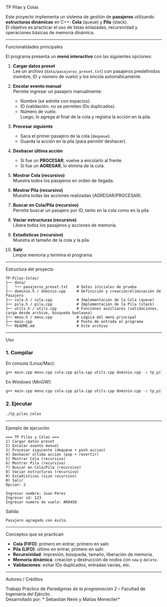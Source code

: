  TP Pilas y Colas  

Este proyecto implementa un sistema de gestión de **pasajeros** utilizando **estructuras dinámicas** en C++: **Cola** (queue) y **Pila** (stack).  
El objetivo es practicar el uso de listas enlazadas, recursividad y operaciones básicas de memoria dinámica.

---

Funcionalidades principales

El programa presenta un **menú interactivo** con las siguientes opciones:

1. **Cargar datos preset**  
   Lee un archivo (`data/pasajeros_preset.txt`) con pasajeros predefinidos (nombre, ID y número de vuelo) y los encola automáticamente.  

2. **Encolar evento manual**  
   Permite ingresar un pasajero manualmente:  
   - Nombre (se admite con espacios).  
   - ID (validación: no se permiten IDs duplicados).  
   - Número de vuelo.  
   Luego, lo agrega al final de la cola y registra la acción en la pila.  

3. **Procesar siguiente**  
   - Saca el primer pasajero de la cola (`dequeue`).  
   - Guarda la acción en la pila (para permitir deshacer).  

4. **Deshacer última acción**  
   - Si fue un **PROCESAR**, vuelve a encolarlo al frente.  
   - Si fue un **AGREGAR**, lo elimina de la cola.  

5. **Mostrar Cola (recursivo)**  
   Muestra todos los pasajeros en orden de llegada.  

6. **Mostrar Pila (recursivo)**  
   Muestra todas las acciones realizadas (AGREGAR/PROCESAR).  

7. **Buscar en Cola/Pila (recursivo)**  
   Permite buscar un pasajero por ID, tanto en la cola como en la pila.  

8. **Vaciar estructuras (recursivo)**  
   Libera todos los pasajeros y acciones de memoria.  

9. **Estadísticas (recursivo)**  
   Muestra el tamaño de la cola y la pila.  

0. **Salir**  
   Limpia memoria y termina el programa.  

---

Estructura del proyecto

```
TP-Pilas-Colas/
├── data/
│   └── pasajeros_preset.txt    # Datos iniciales de prueba
├── dominio.h / dominio.cpp     # Definición y creación/eliminación de Pasajero
├── cola.h / cola.cpp           # Implementación de la Cola (queue)
├── pila.h / pila.cpp           # Implementación de la Pila (stack)
├── utils.h / utils.cpp         # Funciones auxiliares (validaciones, carga desde archivo, búsqueda booleana)
├── menu.h / menu.cpp           # Lógica del menú principal
├── main.cpp                    # Punto de entrada al programa
└── README.md                   # Este archivo
```

---

 Uso

### 1. Compilar
En consola (Linux/Mac):
```bash
g++ main.cpp menu.cpp cola.cpp pila.cpp utils.cpp dominio.cpp -o tp_pilas_colas
```

En Windows (MinGW):
```bash
g++ main.cpp menu.cpp cola.cpp pila.cpp utils.cpp dominio.cpp -o tp_pilas_colas.exe
```

### 2. Ejecutar
```bash
./tp_pilas_colas
```

---

Ejemplo de ejecución

```
=== TP Pilas y Colas ===
1) Cargar datos preset
2) Encolar evento manual
3) Procesar siguiente (dequeue + push accion)
4) Deshacer ultima accion (pop + revertir)
5) Mostrar Cola (recursivo)
6) Mostrar Pila (recursivo)
7) Buscar en Cola/Pila (recursivo)
8) Vaciar estructuras (recursivo)
9) Estadisticas (size recursivo)
0) Salir
Opcion: 2

Ingresar nombre: Juan Perez
Ingresar id: 123
Ingresar numero de vuelo: AR0450
```

Salida:
```
Pasajero agregado con éxito.
```

---

Conceptos que se practican

- **Cola (FIFO)**: primero en entrar, primero en salir.  
- **Pila (LIFO)**: último en entrar, primero en salir.  
- **Recursividad**: impresión, búsqueda, tamaño, liberación de memoria.  
- **Memoria dinámica**: creación y destrucción de nodos con `new` y `delete`.  
- **Validaciones**: evitar IDs duplicados, entradas vacías, etc.  

---

 Autores / Créditos

Trabajo Práctico de *Paradigmas de la programación 2* – Facultad de Ingeniería del Ejército.  
Desarrollado por: * Sebastián Nemi y Matías Meneclier*

